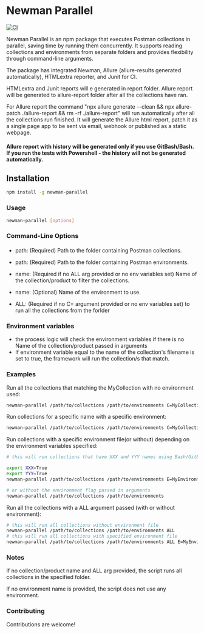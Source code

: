 # Newman Parallel

[![CI](https://github.com/Valiantsin2021/Newman-parallel-run/actions/workflows/ci.yml/badge.svg)](https://github.com/Valiantsin2021/Newman-parallel-run/actions/workflows/ci.yml)

Newman Parallel is an npm package that executes Postman collections in parallel, saving time by running them concurrently. It supports reading collections and environments from separate folders and provides flexibility through command-line arguments.

The package has integrated Newman, Allure (allure-results generated automatically), HTMLextra reporter, and Junit for CI.

HTMLextra and Junit reports will e generated in report folder. Allure report will be generated to allure-report folder after all the collections have ran.

For Allure report the command "npx allure generate --clean && npx allure-patch ./allure-report && rm -rf ./allure-report" will run automatically after all the collections run finished. It will generate the Allure html report, patch it as a single page app to be sent via email, webhook or published as a static webpage.

#### Allure report with history will be generated only if you use GitBash/Bash. If you run the tests with Powershell - the history will not be generated automatically.

## Installation

```bash
npm install -g newman-parallel
```

### Usage

```bash
newman-parallel [options]
```

### Command-Line Options

#### 

- path: (Required) Path to the folder containing Postman collections.

- path: (Required) Path to the folder containing Postman environments.

- name: (Required if no ALL arg provided or no env variables set) Name of the collection/product to filter the collections.

- name: (Optional) Name of the environment to use.
  
- ALL: (Required if no C=<name> argument provided or no env variables set) to run all the collections from the forlder

### Environment variables

- the process logic will check the environment variables if there is no Name of the collection/product passed in arguments
- If environment variable equal to the name of the collection's filename is set to true, the framework will run the collection/s that match.
  
### Examples

Run all the collections that matching the MyCollection with no environment used:

```bash
newman-parallel /path/to/collections /path/to/environments C=MyCollection
```

Run collections for a specific name with a specific environment:

```bash
newman-parallel /path/to/collections /path/to/environments C=MyCollection E=MyEnvironment
```

Run collections with a specific environment file(or without) depending on the environment variables specified:

```bash
# this will run collections that have XXX and YYY names using Bash/GitBash

export XXX=True
export YYY=True
newman-parallel /path/to/collections /path/to/environments E=MyEnvironment

# or without the environment flag passed in arguments
newman-parallel /path/to/collections /path/to/environments
```

Run all the collections with a ALL argument passed (with or without environment):

```bash
# this will run all collections without environment file
newman-parallel /path/to/collections /path/to/environments ALL
# this will run all collections with specified environment file
newman-parallel /path/to/collections /path/to/environments ALL E=MyEnvironment

```
### Notes

If no collection/product name and ALL arg provided, the script runs all collections in the specified folder.

If no environment name is provided, the script does not use any environment.


### Contributing

Contributions are welcome! 
